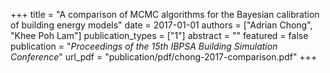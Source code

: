 +++
title = "A comparison of MCMC algorithms for the Bayesian calibration of building energy models"
date = 2017-01-01
authors = ["Adrian Chong", "Khee Poh Lam"]
publication_types = ["1"]
abstract = ""
featured = false
publication = "*Proceedings of the 15th IBPSA Building Simulation Conference*"
url_pdf = "publication/pdf/chong-2017-comparison.pdf"
+++

